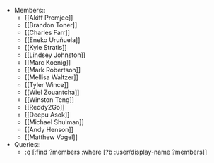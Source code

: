 - Members::
    - [[Akiff Premjee]]
    - [[Brandon Toner]]
    - [[Charles Farr]]
    - [[Eneko Uruñuela]]
    - [[Kyle Stratis]]
    - [[Lindsey Johnston]]
    - [[Marc Koenig]]
    - [[Mark Robertson]]
    - [[Mellisa Waltzer]]
    - [[Tyler Wince]]
    - [[Wiel Zouantcha]]
    - [[Winston Teng]]
    - [[Reddy2Go]]
    - [[Deepu Asok]]
    - [[Michael Shulman]]
    - [[Andy Henson]]
    - [[Matthew Vogel]]
- Queries::
    - :q [:find ?members
 :where [?b :user/display-name ?members]]
